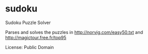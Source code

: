 sudoku
======

Sudoku Puzzle Solver

Parses and solves the puzzles in http://norvig.com/easy50.txt and http://magictour.free.fr/top95

License: Public Domain
